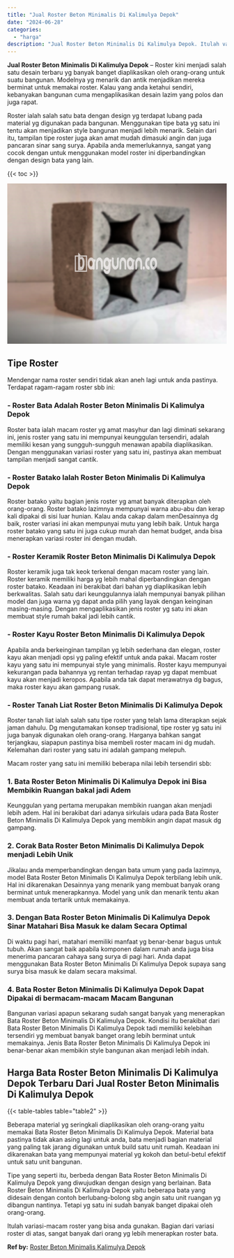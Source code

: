 ```yaml
---
title: "Jual Roster Beton Minimalis Di Kalimulya Depok"
date: "2024-06-28"
categories: 
  - "harga"
description: "Jual Roster Beton Minimalis Di Kalimulya Depok. Itulah variasi-macam roster yang bisa anda gunakan. Bagian dari variasi roster di atas, sangat banyak dari or..."
---
```


**Jual Roster Beton Minimalis Di Kalimulya Depok** – Roster kini menjadi salah satu desain terbaru yg banyak banget diaplikasikan oleh orang-orang untuk suatu bangunan. Modelnya yg menarik dan antik menjadikan mereka berminat untuk memakai roster. Kalau yang anda ketahui sendiri, kebanyakan bangunan cuma mengaplikasikan desain lazim yang polos dan juga rapat.

Roster ialah salah satu bata dengan design yg terdapat lubang pada material yg digunakan pada bangunan. Menggunakan tipe bata yg satu ini tentu akan menjadikan style bangunan menjadi lebih menarik. Selain dari itu, tampilan tipe roster juga akan amat mudah dimasuki angin dan juga pancaran sinar sang surya. Apabila anda memerlukannya, sangat yang cocok dengan untuk menggunakan model roster ini diperbandingkan dengan design bata yang lain.

{{< toc >}}

![Jual Roster Beton Minimalis Di Kalimulya Depok](/images/bata-roster-minimalis-23.png)

## Tipe Roster

Mendengar nama roster sendiri tidak akan aneh lagi untuk anda pastinya. Terdapat ragam-ragam roster sbb ini:

### \- Roster Bata Adalah Roster Beton Minimalis Di Kalimulya Depok

Roster bata ialah macam roster yg amat masyhur dan lagi diminati sekarang ini, jenis roster yang satu ini mempunyai keunggulan tersendiri, adalah memiliki kesan yang sungguh-sungguh menawan apabila diaplikasikan. Dengan menggunakan variasi roster yang satu ini, pastinya akan membuat tampilan menjadi sangat cantik.

### \- Roster Batako Ialah Roster Beton Minimalis Di Kalimulya Depok

Roster batako yaitu bagian jenis roster yg amat banyak diterapkan oleh orang-orang. Roster batako lazimnya mempunyai warna abu-abu dan kerap kali dipakai di sisi luar hunian. Kalau anda cakap dalam menDesainnya dg baik, roster variasi ini akan mempunyai mutu yang lebih baik. Untuk harga roster batako yang satu ini juga cukup murah dan hemat budget, anda bisa menerapkan variasi roster ini dengan mudah.

### \- Roster Keramik Roster Beton Minimalis Di Kalimulya Depok

Roster keramik juga tak keok terkenal dengan macam roster yang lain. Roster keramik memiliki harga yg lebih mahal diperbandingkan dengan roster batako. Keadaan ini berakibat dari bahan yg diaplikasikan lebih berkwalitas. Salah satu dari keunggulannya ialah mempunyai banyak pilihan model dan juga warna yg dapat anda pilih yang layak dengan keinginan masing-masing. Dengan mengaplikasikan jenis roster yg satu ini akan membuat style rumah bakal jadi lebih cantik.

### \- Roster Kayu Roster Beton Minimalis Di Kalimulya Depok

Apabila anda berkeinginan tampilan yg lebih sederhana dan elegan, roster kayu akan menjadi opsi yg paling efektif untuk anda pakai. Macam roster kayu yang satu ini mempunyai style yang minimalis. Roster kayu mempunyai kekurangan pada bahannya yg rentan terhadap rayap yg dapat membuat kayu akan menjadi keropos. Apabila anda tak dapat merawatnya dg bagus, maka roster kayu akan gampang rusak.

### \- Roster Tanah Liat Roster Beton Minimalis Di Kalimulya Depok

Roster tanah liat ialah salah satu tipe roster yang telah lama diterapkan sejak jaman dahulu. Dg mengutamakan konsep tradisional, tipe roster yg satu ini juga banyak digunakan oleh orang-orang. Harganya bahkan sangat terjangkau, siapapun pastinya bisa membeli roster macam ini dg mudah. Kelemahan dari roster yang satu ini adalah gampang melepuh.

Macam roster yang satu ini memiliki beberapa nilai lebih tersendiri sbb:

### 1\. Bata Roster Beton Minimalis Di Kalimulya Depok ini Bisa Membikin Ruangan bakal jadi Adem

Keunggulan yang pertama merupakan membikin ruangan akan menjadi lebih adem. Hal ini berakibat dari adanya sirkulais udara pada Bata Roster Beton Minimalis Di Kalimulya Depok yang membikin angin dapat masuk dg gampang.

### 2\. Corak Bata Roster Beton Minimalis Di Kalimulya Depok menjadi Lebih Unik

Jikalau anda memperbandingkan dengan bata umum yang pada lazimnya, model Bata Roster Beton Minimalis Di Kalimulya Depok terbilang lebih unik. Hal ini dikarenakan Desainnya yang menarik yang membuat banyak orang berminat untuk menerapkannya. Model yang unik dan menarik tentu akan membuat anda tertarik untuk memakainya.

### 3\. Dengan Bata Roster Beton Minimalis Di Kalimulya Depok Sinar Matahari Bisa Masuk ke dalam Secara Optimal

Di waktu pagi hari, matahari memiliki manfaat yg benar-benar bagus untuk tubuh. Akan sangat baik apabila komponen dalam rumah anda juga bisa menerima pancaran cahaya sang surya di pagi hari. Anda dapat menggunakan Bata Roster Beton Minimalis Di Kalimulya Depok supaya sang surya bisa masuk ke dalam secara maksimal.

### 4\. Bata Roster Beton Minimalis Di Kalimulya Depok Dapat Dipakai di bermacam-macam Macam Bangunan

Bangunan variasi apapun sekarang sudah sangat banyak yang menerapkan Bata Roster Beton Minimalis Di Kalimulya Depok. Kondisi itu berakibat dari Bata Roster Beton Minimalis Di Kalimulya Depok tadi memiliki kelebihan tersendiri yg membuat banyak banget orang lebih berminat untuk memakainya. Jenis Bata Roster Beton Minimalis Di Kalimulya Depok ini benar-benar akan membikin style bangunan akan menjadi lebih indah.

## Harga Bata Roster Beton Minimalis Di Kalimulya Depok Terbaru Dari Jual Roster Beton Minimalis Di Kalimulya Depok

{{< table-tables table="table2" >}}

Beberapa material yg seringkali diaplikasikan oleh orang-orang yaitu memakai Bata Roster Beton Minimalis Di Kalimulya Depok. Material bata pastinya tidak akan asing lagi untuk anda, bata menjadi bagian material yang paling tak jarang digunakan untuk build satu unit rumah. Keadaan ini dikarenakan bata yang mempunyai material yg kokoh dan betul-betul efektif untuk satu unit bangunan.

Tipe yang seperti itu, berbeda dengan Bata Roster Beton Minimalis Di Kalimulya Depok yang diwujudkan dengan design yang berlainan. Bata Roster Beton Minimalis Di Kalimulya Depok yaitu beberapa bata yang didesain dengan contoh berlubang-bolong sbg angin satu unit ruangan yg dibangun nantinya. Tetapi yg satu ini sudah banyak banget dipakai oleh orang-orang.

Itulah variasi-macam roster yang bisa anda gunakan. Bagian dari variasi roster di atas, sangat banyak dari orang yg lebih menerapkan roster bata.

**Ref by:** [Roster Beton Minimalis Kalimulya Depok](https://id.wikipedia.org/wiki/Roster)
